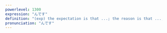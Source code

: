 ```yaml
---
powerlevel: 1300
expression: "んです"
definition: "(exp) the expectation is that ...; the reason is that ...; the fact is that ...; it is that ..."
pronunciation: "んです"
---
```

